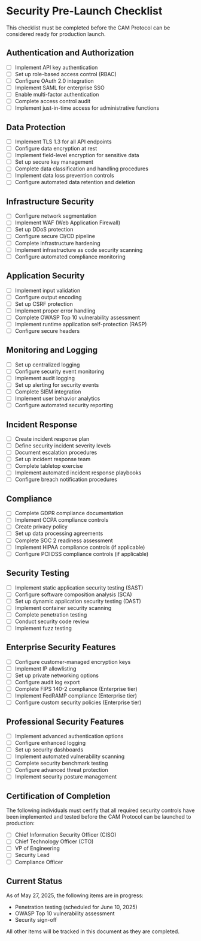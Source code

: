 # Security Pre-Launch Checklist

This checklist must be completed before the CAM Protocol can be considered ready for production launch.

## Authentication and Authorization
- [ ] Implement API key authentication
- [ ] Set up role-based access control (RBAC)
- [ ] Configure OAuth 2.0 integration
- [ ] Implement SAML for enterprise SSO
- [ ] Enable multi-factor authentication
- [ ] Complete access control audit
- [ ] Implement just-in-time access for administrative functions

## Data Protection
- [ ] Implement TLS 1.3 for all API endpoints
- [ ] Configure data encryption at rest
- [ ] Implement field-level encryption for sensitive data
- [ ] Set up secure key management
- [ ] Complete data classification and handling procedures
- [ ] Implement data loss prevention controls
- [ ] Configure automated data retention and deletion

## Infrastructure Security
- [ ] Configure network segmentation
- [ ] Implement WAF (Web Application Firewall)
- [ ] Set up DDoS protection
- [ ] Configure secure CI/CD pipeline
- [ ] Complete infrastructure hardening
- [ ] Implement infrastructure as code security scanning
- [ ] Configure automated compliance monitoring

## Application Security
- [ ] Implement input validation
- [ ] Configure output encoding
- [ ] Set up CSRF protection
- [ ] Implement proper error handling
- [ ] Complete OWASP Top 10 vulnerability assessment
- [ ] Implement runtime application self-protection (RASP)
- [ ] Configure secure headers

## Monitoring and Logging
- [ ] Set up centralized logging
- [ ] Configure security event monitoring
- [ ] Implement audit logging
- [ ] Set up alerting for security events
- [ ] Complete SIEM integration
- [ ] Implement user behavior analytics
- [ ] Configure automated security reporting

## Incident Response
- [ ] Create incident response plan
- [ ] Define security incident severity levels
- [ ] Document escalation procedures
- [ ] Set up incident response team
- [ ] Complete tabletop exercise
- [ ] Implement automated incident response playbooks
- [ ] Configure breach notification procedures

## Compliance
- [ ] Complete GDPR compliance documentation
- [ ] Implement CCPA compliance controls
- [ ] Create privacy policy
- [ ] Set up data processing agreements
- [ ] Complete SOC 2 readiness assessment
- [ ] Implement HIPAA compliance controls (if applicable)
- [ ] Configure PCI DSS compliance controls (if applicable)

## Security Testing
- [ ] Implement static application security testing (SAST)
- [ ] Configure software composition analysis (SCA)
- [ ] Set up dynamic application security testing (DAST)
- [ ] Implement container security scanning
- [ ] Complete penetration testing
- [ ] Conduct security code review
- [ ] Implement fuzz testing

## Enterprise Security Features
- [ ] Configure customer-managed encryption keys
- [ ] Implement IP allowlisting
- [ ] Set up private networking options
- [ ] Configure audit log export
- [ ] Complete FIPS 140-2 compliance (Enterprise tier)
- [ ] Implement FedRAMP compliance (Enterprise tier)
- [ ] Configure custom security policies (Enterprise tier)

## Professional Security Features
- [ ] Implement advanced authentication options
- [ ] Configure enhanced logging
- [ ] Set up security dashboards
- [ ] Implement automated vulnerability scanning
- [ ] Complete security benchmark testing
- [ ] Configure advanced threat protection
- [ ] Implement security posture management

## Certification of Completion
The following individuals must certify that all required security controls have been implemented and tested before the CAM Protocol can be launched to production:

- [ ] Chief Information Security Officer (CISO)
- [ ] Chief Technology Officer (CTO)
- [ ] VP of Engineering
- [ ] Security Lead
- [ ] Compliance Officer

## Current Status

As of May 27, 2025, the following items are in progress:
- Penetration testing (scheduled for June 10, 2025)
- OWASP Top 10 vulnerability assessment
- Security sign-off

All other items will be tracked in this document as they are completed.
